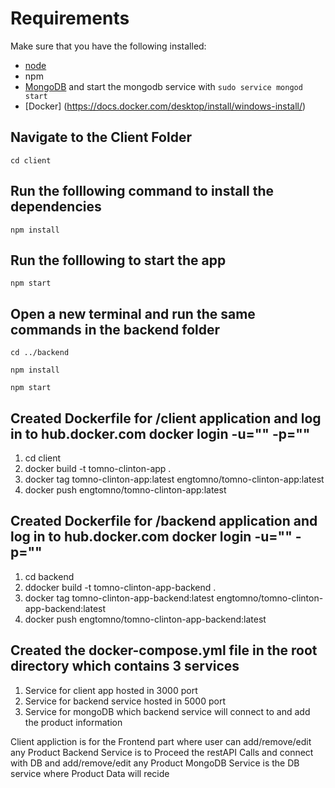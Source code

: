 # Requirements
Make sure that you have the following installed:
- [node](https://www.digitalocean.com/community/tutorials/how-to-install-node-js-on-ubuntu-18-04) 
- npm 
- [MongoDB](https://docs.mongodb.com/manual/tutorial/install-mongodb-on-ubuntu/) and start the mongodb service with `sudo service mongod start`
- [Docker] (https://docs.docker.com/desktop/install/windows-install/)

## Navigate to the Client Folder 
 `cd client`

## Run the folllowing command to install the dependencies 
 `npm install`

## Run the folllowing to start the app
 `npm start`

## Open a new terminal and run the same commands in the backend folder
 `cd ../backend`

 `npm install`

 `npm start`

## Created Dockerfile for /client application and log in to hub.docker.com docker login -u="" -p=""
   1) cd client
   2) docker build -t tomno-clinton-app .
   3) docker tag tomno-clinton-app:latest engtomno/tomno-clinton-app:latest
   4) docker push engtomno/tomno-clinton-app:latest
## Created Dockerfile for /backend application and log in to hub.docker.com docker login -u="" -p=""
   1) cd backend
   2) ddocker build -t tomno-clinton-app-backend .
   3) docker tag tomno-clinton-app-backend:latest engtomno/tomno-clinton-app-backend:latest
   4) docker push engtomno/tomno-clinton-app-backend:latest
   
   
## Created the docker-compose.yml file in the root directory which contains 3 services
   1) Service for client app hosted in 3000 port
   2) Service for backend service hosted in 5000 port
   3) Service for mongoDB which backend service will connect to and add the product information
   

Client appliction is for the Frontend part where user can add/remove/edit any Product
Backend Service is to Proceed the restAPI Calls and connect with DB and add/remove/edit any Product
MongoDB Service is the DB service where Product Data will recide

  
   

   

 
 